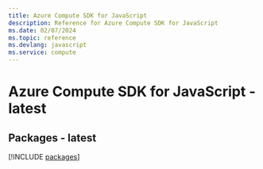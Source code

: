 ```yaml
---
title: Azure Compute SDK for JavaScript
description: Reference for Azure Compute SDK for JavaScript
ms.date: 02/07/2024
ms.topic: reference
ms.devlang: javascript
ms.service: compute
---
```

# Azure Compute SDK for JavaScript - latest
## Packages - latest
[!INCLUDE [packages](compute-index.md)]